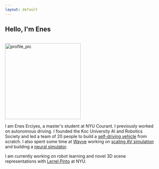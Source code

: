 ```yaml
---
layout: default
---
```


## Hello, I'm Enes

<br />
<img src="enes_profile.png" alt="profile_pic" width="250"/>
<br />

I am Enes Erciyes, a master's student at NYU Courant. I previously worked on autonomous driving.
I founded the Koc University AI and Robotics Society and led a team of 20 people to build a [self-driving vehicle](https://youtu.be/BU6hqeaTKyg) from scratch.
I also spent some time at [Wayve](https://wayve.ai/) working on [scaling AV simulation](https://wayve.ai/thinking/introducing-wayve-infinity-simulator/) and building a [neural simulator](https://wayve.ai/thinking/ghost-gym-neural-simulator/).

I am currently working on robot learning and novel 3D scene representations with [Lerrel Pinto](https://www.lerrelpinto.com/) at NYU.

